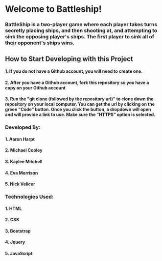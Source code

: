 # Welcome to Battleship!
### BattleShip is a two-player game where each player takes turns secretly placing ships, and then shooting at, and attempting to sink the opposing player's ships.  The first player to sink all of their opponent's ships wins.
## How to Start Developing with this Project
#### 1. If you do not have a Github account, you will need to create one.
#### 2. After you have a Github account, fork this repository so you have a copy on your Github account
#### 3. Run the "git clone (followed by the repository url)" to clone down the repository on your local computer.  You can get the url by clicking on the green "Code" button.  Once you click the button, a dropdown will open and will provide a link to use.  Make sure the "HTTPS" option is selected.
### Developed By:
#### 1. Aaron Harpt
#### 2. Michael Cooley
#### 3. Kaylee Mitchell
#### 4. Eva Morrison
#### 5. Nick Velicer
### Technologies Used:
#### 1. HTML
#### 2. CSS
#### 3. Bootstrap
#### 4. Jquery
#### 5. JavaScript
